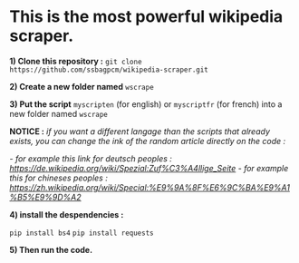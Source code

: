 # This is the most powerful wikipedia scraper.

**1) Clone this repository :** `git clone https://github.com/ssbagpcm/wikipedia-scraper.git`

**2) Create a new folder named** `wscrape`

**3) Put the script** `myscripten` (for english) or `myscriptfr` (for french) into a new folder named `wscrape`

  **NOTICE :** *if you want a different langage than the scripts that already exists, you can change the ink of the random article directly on the code :* 
  
  *- for example this link for deutsch peoples : https://de.wikipedia.org/wiki/Spezial:Zuf%C3%A4llige_Seite*
  *- for example this for chineses peoples : https://zh.wikipedia.org/wiki/Special:%E9%9A%8F%E6%9C%BA%E9%A1%B5%E9%9D%A2*


**4) install the despendencies :**

   `pip install bs4` 
   `pip install requests`

**5) Then run the code.** 
